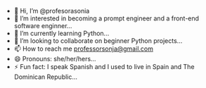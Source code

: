 - 👋 Hi, I’m @profesorasonia
- 👀 I’m interested in becoming a prompt engineer and a front-end software enginner...
- 🌱 I’m currently learning Python...
- 💞️ I’m looking to collaborate on beginner Python projects...
- 📫 How to reach me professorsonja@gmail.com
- 😄 Pronouns: she/her/hers...
- ⚡ Fun fact: I speak Spanish and I used to live in Spain and The Dominican Republic...

<!---
profesorasonia/profesorasonia is a ✨ special ✨ repository because its `README.md` (this file) appears on your GitHub profile.
You can click the Preview link to take a look at your changes.
--->
